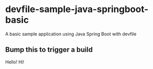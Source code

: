 # devfile-sample-java-springboot-basic
A basic sample application using Java Spring Boot with devfile


## Bump this to trigger a build
Hello!
Hi!
